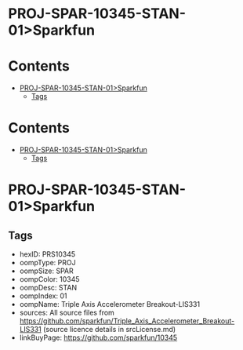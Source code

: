 
PROJ-SPAR-10345-STAN-01>Sparkfun
================================

Contents
========

* [PROJ-SPAR-10345-STAN-01>Sparkfun](#proj-spar-10345-stan-01sparkfun)
	* [Tags](#tags)

Contents
========

* [PROJ-SPAR-10345-STAN-01>Sparkfun](#proj-spar-10345-stan-01sparkfun)
	* [Tags](#tags)

# PROJ-SPAR-10345-STAN-01>Sparkfun

## Tags

- hexID: PRS10345
- oompType: PROJ
- oompSize: SPAR
- oompColor: 10345
- oompDesc: STAN
- oompIndex: 01
- oompName: Triple Axis Accelerometer Breakout-LIS331
- sources: All source files from https://github.com/sparkfun/Triple_Axis_Accelerometer_Breakout-LIS331 (source licence details in srcLicense.md)
- linkBuyPage: https://github.com/sparkfun/10345
